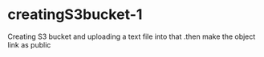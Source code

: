 # creatingS3bucket-1
Creating S3 bucket and uploading a text file into that .then make the object link as public

